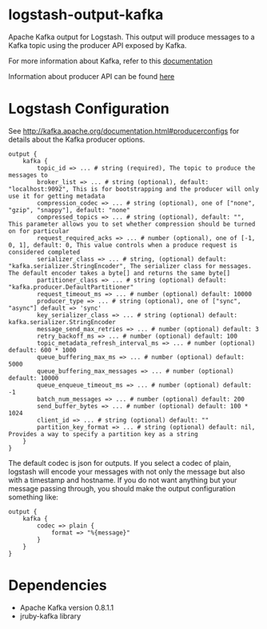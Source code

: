 logstash-output-kafka
====================

Apache Kafka output for Logstash. This output will produce messages to a Kafka topic using the producer API exposed by Kafka. 

For more information about Kafka, refer to this [documentation](http://kafka.apache.org/documentation.html) 

Information about producer API can be found [here](http://kafka.apache.org/documentation.html#apidesign)

Logstash Configuration
====================

See http://kafka.apache.org/documentation.html#producerconfigs for details about the Kafka producer options.

    output {
        kafka {
            topic_id => ... # string (required), The topic to produce the messages to
            broker_list => ... # string (optional), default: "localhost:9092", This is for bootstrapping and the producer will only use it for getting metadata
            compression_codec => ... # string (optional), one of ["none", "gzip", "snappy"], default: "none"
            compressed_topics => ... # string (optional), default: "", This parameter allows you to set whether compression should be turned on for particular
            request_required_acks => ... # number (optional), one of [-1, 0, 1], default: 0, This value controls when a produce request is considered completed
            serializer_class => ... # string, (optional) default: "kafka.serializer.StringEncoder", The serializer class for messages. The default encoder takes a byte[] and returns the same byte[]
            partitioner_class => ... # string (optional) default: "kafka.producer.DefaultPartitioner"
            request_timeout_ms => ... # number (optional) default: 10000
            producer_type => ... # string (optional), one of ["sync", "async"] default => 'sync'
            key_serializer_class => ... # string (optional) default: kafka.serializer.StringEncoder
            message_send_max_retries => ... # number (optional) default: 3
            retry_backoff_ms => ... # number (optional) default: 100
            topic_metadata_refresh_interval_ms => ... # number (optional) default: 600 * 1000
            queue_buffering_max_ms => ... # number (optional) default: 5000
            queue_buffering_max_messages => ... # number (optional) default: 10000
            queue_enqueue_timeout_ms => ... # number (optional) default: -1
            batch_num_messages => ... # number (optional) default: 200
            send_buffer_bytes => ... # number (optional) default: 100 * 1024
            client_id => ... # string (optional) default: ""
            partition_key_format => ... # string (optional) default: nil, Provides a way to specify a partition key as a string
        }
    }

The default codec is json for outputs.  If you select a codec of plain, logstash will encode your messages with not only the message
but also with a timestamp and hostname.  If you do not want anything but your message passing through, you should make
the output configuration something like:

    output {
        kafka {
            codec => plain {
                format => "%{message}"
            }
        }
    }
    

Dependencies
====================

* Apache Kafka version 0.8.1.1
* jruby-kafka library

